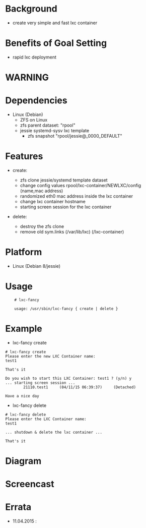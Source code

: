 
Background
==========
* create very simple and fast lxc container

Benefits of Goal Setting
========================
* rapid lxc deployment

WARNING
=======

Dependencies
============
* Linux (Debian)
   * ZFS on Linux
   * zfs parent dataset: "rpool"
   * jessie systemd-sysv lxc template
      * zfs snapshot "rpool/jessie@_0000_DEFAULT"

Features
========
* create:
   * zfs clone jessie/systemd template dataset
   * change config values rpool/lxc-container/NEWLXC/config (name,mac address)
   * randomized eth0 mac address inside the lxc container
   * change lxc container hostname
   * starting screen session for the lxc container

* delete:
   * destroy the zfs clone
   * remove old sym.links (/var/lib/lxc) (/lxc-container)

Platform
========
* Linux (Debian 8/jessie)

Usage
=====
```
    # lxc-fancy       
 
    usage: /usr/sbin/lxc-fancy { create | delete }
```

Example
=======
* lxc-fancy create
```
# lxc-fancy create
Please enter the new LXC Container name: 
test1
 
That's it
 
Do you wish to start this LXC Container: test1 ? (y/n) y
... starting screen session ...
        21110.test1     (04/11/15 06:39:37)     (Detached)
 
Have a nice day
```

* lxc-fancy delete
```
# lxc-fancy delete
Please enter the LXC Container name: 
test1
 
... shutdown & delete the lxc container ...
 
That's it
```

Diagram
=======

Screencast
==========

Errata
======
* 11.04.2015 : 

